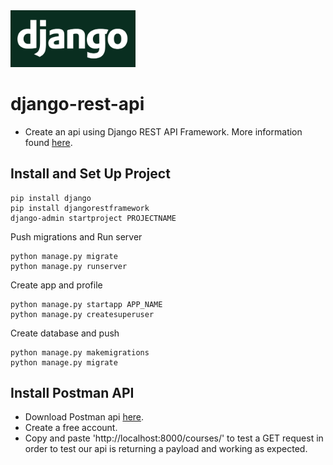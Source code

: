 <img src="https://github.com/deanhoperobertson/django-rest-api/blob/main/django-logo.png" width="200"/>

# django-rest-api
- Create an api using Django REST API Framework. More information found [here](https://www.django-rest-framework.org/).

## Install and Set Up Project
```
pip install django
pip install djangorestframework
django-admin startproject PROJECTNAME
```

Push migrations and Run server
```
python manage.py migrate
python manage.py runserver
```

Create app and profile
```
python manage.py startapp APP_NAME
python manage.py createsuperuser
```

Create database and push
```
python manage.py makemigrations
python manage.py migrate
```

## Install Postman API
- Download Postman api [here](https://www.postman.com/downloads/).
- Create a free account.
- Copy and paste 'http://localhost:8000/courses/' to test a GET request in order to test our api is returning a payload and working as expected.
